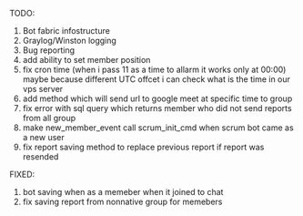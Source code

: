 TODO:
1) Bot fabric infostructure
2) Graylog/Winston logging
3) Bug reporting
4) add ability to set member position
5) fix cron time (when i pass 11 as a time to allarm it works only at 00:00) maybe because different UTC offcet
i can check what is the time in our vps server
6) add method which will send url to google meet at specific time to group
7) fix error with sql query which returns member who did not send reports from all group
8) make new_member_event call scrum_init_cmd when scrum bot came as a new user
9) fix report saving method to replace previous report if report was resended

FIXED:
1) bot saving when as a memeber when it joined to chat
2) fix saving report from nonnative group for memebers